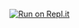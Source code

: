 [![Run on Repl.it](https://repl.it/badge/github/Pranay144/subset-sum)](https://repl.it/github/Pranay144/subset-sum)
